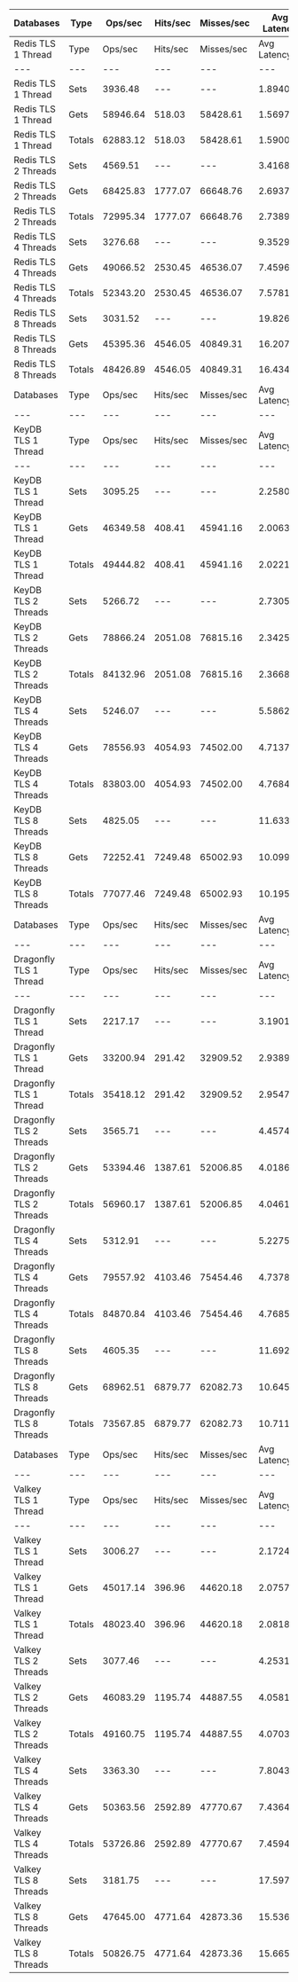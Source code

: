 | Databases | Type | Ops/sec | Hits/sec | Misses/sec | Avg Latency | p50 Latency | p99 Latency | p99.9 Latency | KB/sec |
| --- | --- | --- | --- | --- | --- | --- | --- | --- | --- |
| Redis TLS 1 Thread | Type | Ops/sec | Hits/sec | Misses/sec | Avg Latency | p50 Latency | p99 Latency | p99.9 Latency | KB/sec |
| --- | --- | --- | --- | --- | --- | --- | --- | --- | --- |
Redis TLS 1 Thread | Sets | 3936.48 | --- | --- | 1.89401 | 1.46300 | 3.19900 | 127.99900 | 2152.15 |
Redis TLS 1 Thread | Gets | 58946.64 | 518.03 | 58428.61 | 1.56977 | 1.46300 | 3.16700 | 3.59900 | 2553.99 |
Redis TLS 1 Thread | Totals | 62883.12 | 518.03 | 58428.61 | 1.59007 | 1.46300 | 3.16700 | 3.63100 | 4706.14 |
Redis TLS 2 Threads | Sets | 4569.51 | --- | --- | 3.41684 | 2.70300 | 3.95100 | 280.57500 | 2498.24 |
Redis TLS 2 Threads | Gets | 68425.83 | 1777.07 | 66648.76 | 2.69371 | 2.68700 | 3.66300 | 5.37500 | 3556.03 |
Redis TLS 2 Threads | Totals | 72995.34 | 1777.07 | 66648.76 | 2.73898 | 2.68700 | 3.66300 | 5.63100 | 6054.27 |
Redis TLS 4 Threads | Sets | 3276.68 | --- | --- | 9.35294 | 7.51900 | 12.22300 | 679.93500 | 1791.43 |
Redis TLS 4 Threads | Gets | 49066.52 | 2530.45 | 46536.07 | 7.45966 | 7.45500 | 11.83900 | 12.99100 | 3181.71 |
Redis TLS 4 Threads | Totals | 52343.20 | 2530.45 | 46536.07 | 7.57818 | 7.45500 | 11.83900 | 13.05500 | 4973.14 |
Redis TLS 8 Threads | Sets | 3031.52 | --- | --- | 19.82601 | 16.31900 | 26.62300 | 1449.98300 | 1657.40 |
Redis TLS 8 Threads | Gets | 45395.36 | 4546.05 | 40849.31 | 16.20757 | 16.19100 | 25.98300 | 28.41500 | 4052.57 |
Redis TLS 8 Threads | Totals | 48426.89 | 4546.05 | 40849.31 | 16.43408 | 16.19100 | 25.98300 | 28.67100 | 5709.97 |
| Databases | Type | Ops/sec | Hits/sec | Misses/sec | Avg Latency | p50 Latency | p99 Latency | p99.9 Latency | KB/sec |
| --- | --- | --- | --- | --- | --- | --- | --- | --- | --- |
| KeyDB TLS 1 Thread | Type | Ops/sec | Hits/sec | Misses/sec | Avg Latency | p50 Latency | p99 Latency | p99.9 Latency | KB/sec |
| --- | --- | --- | --- | --- | --- | --- | --- | --- | --- |
KeyDB TLS 1 Thread | Sets | 3095.25 | --- | --- | 2.25800 | 2.03900 | 3.24700 | 98.81500 | 1692.23 |
KeyDB TLS 1 Thread | Gets | 46349.58 | 408.41 | 45941.16 | 2.00636 | 2.03100 | 3.07100 | 3.56700 | 2008.74 |
KeyDB TLS 1 Thread | Totals | 49444.82 | 408.41 | 45941.16 | 2.02211 | 2.03100 | 3.07100 | 3.63100 | 3700.97 |
KeyDB TLS 2 Threads | Sets | 5266.72 | --- | --- | 2.73059 | 2.12700 | 5.37500 | 154.62300 | 2879.42 |
KeyDB TLS 2 Threads | Gets | 78866.24 | 2051.08 | 76815.16 | 2.34252 | 2.12700 | 5.05500 | 6.91100 | 4100.04 |
KeyDB TLS 2 Threads | Totals | 84132.96 | 2051.08 | 76815.16 | 2.36681 | 2.12700 | 5.08700 | 7.03900 | 6979.47 |
KeyDB TLS 4 Threads | Sets | 5246.07 | --- | --- | 5.58626 | 4.60700 | 10.49500 | 358.39900 | 2868.13 |
KeyDB TLS 4 Threads | Gets | 78556.93 | 4054.93 | 74502.00 | 4.71378 | 4.60700 | 9.98300 | 12.54300 | 5095.82 |
KeyDB TLS 4 Threads | Totals | 83803.00 | 4054.93 | 74502.00 | 4.76840 | 4.60700 | 10.04700 | 12.73500 | 7963.95 |
KeyDB TLS 8 Threads | Sets | 4825.05 | --- | --- | 11.63383 | 9.85500 | 22.14300 | 647.16700 | 2637.95 |
KeyDB TLS 8 Threads | Gets | 72252.41 | 7249.48 | 65002.93 | 10.09942 | 9.85500 | 21.24700 | 27.51900 | 6457.16 |
KeyDB TLS 8 Threads | Totals | 77077.46 | 7249.48 | 65002.93 | 10.19548 | 9.85500 | 21.24700 | 27.90300 | 9095.11 |
| Databases | Type | Ops/sec | Hits/sec | Misses/sec | Avg Latency | p50 Latency | p99 Latency | p99.9 Latency | KB/sec |
| --- | --- | --- | --- | --- | --- | --- | --- | --- | --- |
| Dragonfly TLS 1 Thread | Type | Ops/sec | Hits/sec | Misses/sec | Avg Latency | p50 Latency | p99 Latency | p99.9 Latency | KB/sec |
| --- | --- | --- | --- | --- | --- | --- | --- | --- | --- |
Dragonfly TLS 1 Thread | Sets | 2217.17 | --- | --- | 3.19016 | 2.87900 | 6.59100 | 110.07900 | 1212.17 |
Dragonfly TLS 1 Thread | Gets | 33200.94 | 291.42 | 32909.52 | 2.93899 | 2.87900 | 6.49500 | 7.07100 | 1438.32 |
Dragonfly TLS 1 Thread | Totals | 35418.12 | 291.42 | 32909.52 | 2.95471 | 2.87900 | 6.49500 | 7.10300 | 2650.49 |
Dragonfly TLS 2 Threads | Sets | 3565.71 | --- | --- | 4.45743 | 3.98300 | 9.53500 | 160.76700 | 1949.44 |
Dragonfly TLS 2 Threads | Gets | 53394.46 | 1387.61 | 52006.85 | 4.01869 | 3.95100 | 9.15100 | 11.07100 | 2775.32 |
Dragonfly TLS 2 Threads | Totals | 56960.17 | 1387.61 | 52006.85 | 4.04616 | 3.95100 | 9.21500 | 11.32700 | 4724.76 |
Dragonfly TLS 4 Threads | Sets | 5312.91 | --- | --- | 5.22752 | 4.89500 | 11.13500 | 204.79900 | 2904.68 |
Dragonfly TLS 4 Threads | Gets | 79557.92 | 4103.46 | 75454.46 | 4.73789 | 4.86300 | 10.62300 | 13.37500 | 5159.17 |
Dragonfly TLS 4 Threads | Totals | 84870.84 | 4103.46 | 75454.46 | 4.76854 | 4.86300 | 10.68700 | 13.63100 | 8063.85 |
Dragonfly TLS 8 Threads | Sets | 4605.35 | --- | --- | 11.69282 | 10.81500 | 27.26300 | 434.17500 | 2517.84 |
Dragonfly TLS 8 Threads | Gets | 68962.51 | 6879.77 | 62082.73 | 10.64582 | 10.75100 | 25.98300 | 36.86300 | 6143.22 |
Dragonfly TLS 8 Threads | Totals | 73567.85 | 6879.77 | 62082.73 | 10.71136 | 10.75100 | 26.11100 | 38.65500 | 8661.05 |
| Databases | Type | Ops/sec | Hits/sec | Misses/sec | Avg Latency | p50 Latency | p99 Latency | p99.9 Latency | KB/sec |
| --- | --- | --- | --- | --- | --- | --- | --- | --- | --- |
| Valkey TLS 1 Thread | Type | Ops/sec | Hits/sec | Misses/sec | Avg Latency | p50 Latency | p99 Latency | p99.9 Latency | KB/sec |
| --- | --- | --- | --- | --- | --- | --- | --- | --- | --- |
Valkey TLS 1 Thread | Sets | 3006.27 | --- | --- | 2.17243 | 2.03900 | 3.32700 | 45.82300 | 1643.58 |
Valkey TLS 1 Thread | Gets | 45017.14 | 396.96 | 44620.18 | 2.07575 | 2.03900 | 3.26300 | 4.79900 | 1951.14 |
Valkey TLS 1 Thread | Totals | 48023.40 | 396.96 | 44620.18 | 2.08181 | 2.03900 | 3.26300 | 4.83100 | 3594.72 |
Valkey TLS 2 Threads | Sets | 3077.46 | --- | --- | 4.25311 | 3.67900 | 8.51100 | 98.81500 | 1682.51 |
Valkey TLS 2 Threads | Gets | 46083.29 | 1195.74 | 44887.55 | 4.05816 | 3.67900 | 8.25500 | 9.79100 | 2394.36 |
Valkey TLS 2 Threads | Totals | 49160.75 | 1195.74 | 44887.55 | 4.07036 | 3.67900 | 8.25500 | 9.98300 | 4076.87 |
Valkey TLS 4 Threads | Sets | 3363.30 | --- | --- | 7.80433 | 7.48700 | 10.11100 | 160.76700 | 1838.79 |
Valkey TLS 4 Threads | Gets | 50363.56 | 2592.89 | 47770.67 | 7.43642 | 7.42300 | 9.53500 | 11.39100 | 3263.57 |
Valkey TLS 4 Threads | Totals | 53726.86 | 2592.89 | 47770.67 | 7.45945 | 7.42300 | 9.53500 | 11.64700 | 5102.36 |
Valkey TLS 8 Threads | Sets | 3181.75 | --- | --- | 17.59706 | 15.67900 | 19.83900 | 720.89500 | 1739.53 |
Valkey TLS 8 Threads | Gets | 47645.00 | 4771.64 | 42873.36 | 15.53637 | 15.42300 | 18.81500 | 24.70300 | 4253.56 |
Valkey TLS 8 Threads | Totals | 50826.75 | 4771.64 | 42873.36 | 15.66537 | 15.42300 | 18.81500 | 25.21500 | 5993.09 |
